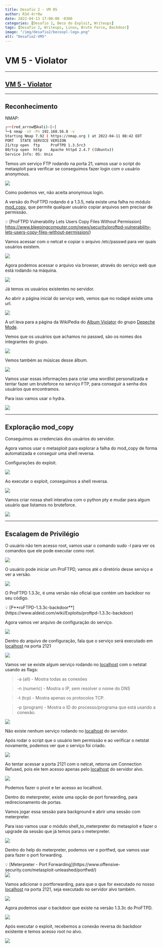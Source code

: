 ```yaml
---
title: Desafio 2 - VM 05
author: R3d-4rr0w
date: 2022-04-13 17:00:00 -0300
categories: [Desafio 2, Beco do Exploit, Writeups]
tags: [Desafio 2, Writeups, Linux, Brute Force, Backdoor]
image: "/img/desafio2/becoxpl-logo.png"
alt: "Desafio2-VM5"
---
```


# VM 5 - Violator

---

## [VM 5 - Violator](https://www.vulnhub.com/entry/violator-1,153/)

---

## Reconhecimento

NMAP:

```bash
┌──(red_arrow㉿kali)-[~]
└─$ nmap -sV -Pn 192.168.56.8 -v
Starting Nmap 7.92 ( https://nmap.org ) at 2022-04-11 08:42 EDT
PORT   STATE SERVICE VERSION
21/tcp open  ftp     ProFTPD 1.3.5rc3
80/tcp open  http    Apache httpd 2.4.7 ((Ubuntu))
Service Info: OS: Unix
```


Temos um serviço FTP rodando na porta 21, vamos usar o script do metasploit para verificar se conseguimos fazer login com o usuário anonymous.

<img src="/img/desafio2/vm5/aviator.png">

Como podemos ver, não aceita anonymous login.

A versão do ProFTPD rodando é a 1.3.5, nela existe uma falha no módulo [mod_copy](http://www.proftpd.org/docs/contrib/mod_copy.html), que permite qualquer usuário copiar arquivos sem precisar de permissão.


💡 [ProFTPD Vulnerability Lets Users Copy Files Without Permission] https://www.bleepingcomputer.com/news/security/proftpd-vulnerability-lets-users-copy-files-without-permission/)


Vamos acessar com o netcat e copiar o arquivo /etc/passwd para ver quais usuários existem.

<img src="/img/desafio2/vm5/aviator 1.png">

Agora podemos acessar o arquivo via browser, através do serviço web que está rodando na máquina.

<img src="/img/desafio2/vm5/aviator 2.png">

Já temos os usuários existentes no servidor.

Ao abrir a página inicial do serviço web, vemos que no rodapé existe uma url.

<img src="/img/desafio2/vm5/aviator 3.png">

A url leva para a página da WikiPedia do [Album Violator](https://en.wikipedia.org/wiki/Violator_(album)) do grupo [Depeche Mode](https://en.wikipedia.org/wiki/Depeche_Mode).

Vemos que os usuários que achamos no passwd, são os nomes dos integrantes do grupo.

<img src="/img/desafio2/vm5/aviator 4.png">

Vemos também as músicas desse álbum.

<img src="/img/desafio2/vm5/aviator 5.png">

Vamos usar essas informações para criar uma wordlist personalizada e tentar fazer um bruteforce no serviço FTP, para conseguir a senha dos usuários que encontramos.

Para isso vamos usar o hydra.

<img src="/img/desafio2/vm5/aviator 6.png">

---

## Exploração mod_copy

Conseguimos as credenciais dos usuários do servidor.

Agora  vamos usar o metasploit para explorar a falha do mod_copy de forma automatizada e conseguir uma shell reversa.

Configurações do exploit.

<img src="/img/desafio2/vm5/aviator 7.png">

Ao executar o exploit, conseguimos a shell reversa.

<img src="/img/desafio2/vm5/aviator 8.png">

Vamos criar nossa shell interativa com o python pty e mudar para algum usuário que listamos no bruteforce.

<img src="/img/desafio2/vm5/aviator 9.png">

---

## Escalagem de Privilégio

O usuário não tem acesso root, vamos usar o comando sudo -l para ver os comandos que ele pode executar como root. 

<img src="/img/desafio2/vm5/aviator 10.png">

O usuário pode iniciar um ProFTPD, vamos até o diretório desse serviço e ver a versão.

<img src="/img/desafio2/vm5/aviator 11.png">

O ProFTPD 1.3.3c, é uma versão não oficial que contém um backdoor no seu código.

<aside>
💡 [P**roFTPD-1.3.3c-backdoor**](https://www.aldeid.com/wiki/Exploits/proftpd-1.3.3c-backdoor)

</aside>

Agora vamos ver arquivo de configuração do serviço.

<img src="/img/desafio2/vm5/aviator 12.png">

Dentro do arquivo de configuração, fala que o serviço será executado em [localhost](http://localhost) na porta 2121

<img src="/img/desafio2/vm5/aviator 13.png">

Vamos ver se existe algum serviço rodando no [localhost](http://localhost) com o netstat usando as flags:

> -a (all) - Mostra todas as conexões
> 

> -n (numeric) - Mostra o IP, sem resolver o nome do DNS
> 

> -t (tcp) - Mostra apenas os protocolos TCP.
> 

> -p (program) - Mostra o ID do processo/programa que está usando a conexão.
> 

<img src="/img/desafio2/vm5/aviator 14.png">

Não existe nenhum serviço rodando no [localhost](http://localhost) do servidor.

Após rodar o script que o usuário tem permissão e ao verificar o netstat novamente, podemos ver que o serviço foi criado.

<img src="/img/desafio2/vm5/aviator 15.png">

Ao tentar acessar a porta 2121 com o netcat, retorna um Connection Refused, pois ele tem acesso apenas pelo [localhost](http://localhost) do servidor alvo.

<img src="/img/desafio2/vm5/aviator 16.png">

Podemos fazer o pivot e ter acesso ao localhost.

Dentro do meterpreter, existe uma opção de port forwarding, para redirecionamento de portas.

Vamos jogar essa sessão para background e abrir uma sessão com meterpreter.

Para isso vamos usar o módulo shell_to_meterpreter do metasploit e fazer o upgrade da sessão que já temos para o meterpreter.

<img src="/img/desafio2/vm5/aviator 17.png">

Dentro do help do meterpreter, podemos ver o portfwd, que vamos usar para fazer o port forwarding.

<aside>
💡 [Meterpreter -  Port Forwarding](https://www.offensive-security.com/metasploit-unleashed/portfwd/)

</aside>

<img src="/img/desafio2/vm5/aviator 18.png">

Vamos adicionar o portforwarding, para que o que for executado no nosso [localhost](http://localhost) na porta 2121, seja executado no servidor alvo também.

<img src="/img/desafio2/vm5/aviator 19.png">

Agora podemos usar o backdoor que existe na versão 1.3.3c do ProFTPD.

<img src="/img/desafio2/vm5/aviator 20.png">

Após executar o exploit, recebemos a conexão reversa do backdoor existente e temos acesso root no alvo.

<img src="/img/desafio2/vm5/aviator 21.png">
